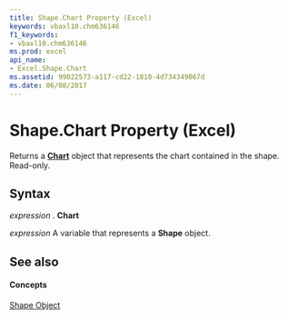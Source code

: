 ```yaml
---
title: Shape.Chart Property (Excel)
keywords: vbaxl10.chm636146
f1_keywords:
- vbaxl10.chm636146
ms.prod: excel
api_name:
- Excel.Shape.Chart
ms.assetid: 99022573-a117-cd22-1810-4d734349067d
ms.date: 06/08/2017
---
```



# Shape.Chart Property (Excel)

Returns a **[Chart](chart-object-excel.md)** object that represents the chart contained in the shape. Read-only.


## Syntax

 _expression_ . **Chart**

 _expression_ A variable that represents a **Shape** object.


## See also


#### Concepts


[Shape Object](shape-object-excel.md)


